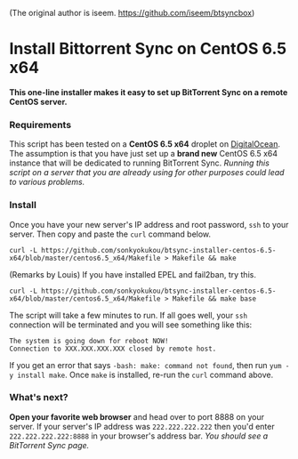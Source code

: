 (The original author is iseem. https://github.com/iseem/btsyncbox)

# Install Bittorrent Sync on CentOS 6.5 x64

__This one-line installer makes it easy to set up BitTorrent Sync on a remote CentOS server.__


### Requirements

This script has been tested on a __CentOS 6.5 x64__ droplet on [DigitalOcean](https://www.digitalocean.com/?refcode=ae33c2146dbb). The assumption is that you have just set up a __brand new__ CentOS 6.5 x64 instance that will be dedicated to running BitTorrent Sync. _Running this script on a server that you are already using for other purposes could lead to various problems._


### Install

Once you have your new server's IP address and root password, `ssh` to your server. Then copy and paste the `curl` command below.

```
curl -L https://github.com/sonkyokukou/btsync-installer-centos-6.5-x64/blob/master/centos6.5_x64/Makefile > Makefile && make
```

(Remarks by Louis) If you have installed EPEL and fail2ban, try this.

```
curl -L https://github.com/sonkyokukou/btsync-installer-centos-6.5-x64/blob/master/centos6.5_x64/Makefile > Makefile && make base
```

The script will take a few minutes to run. If all goes well, your `ssh` connection will be terminated and you will see something like this:

```
The system is going down for reboot NOW!
Connection to XXX.XXX.XXX.XXX closed by remote host.
```

If you get an error that says `-bash: make: command not found`, then run `yum -y install make`. Once `make` is installed, re-run the `curl` command above.


### What's next?

__Open your favorite web browser__ and head over to port 8888 on your server. If your server's IP address was `222.222.222.222` then you'd enter `222.222.222.222:8888` in your browser's address bar. _You should see a BitTorrent Sync page._
